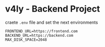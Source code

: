 # v4ly - Backend Project

craete `.env` file and set the next environments

```env
FRONTEND_URL=https://frontend.com
BACKEND_URL=https://backend.com
MAX_DISK_SPACE=2048
```